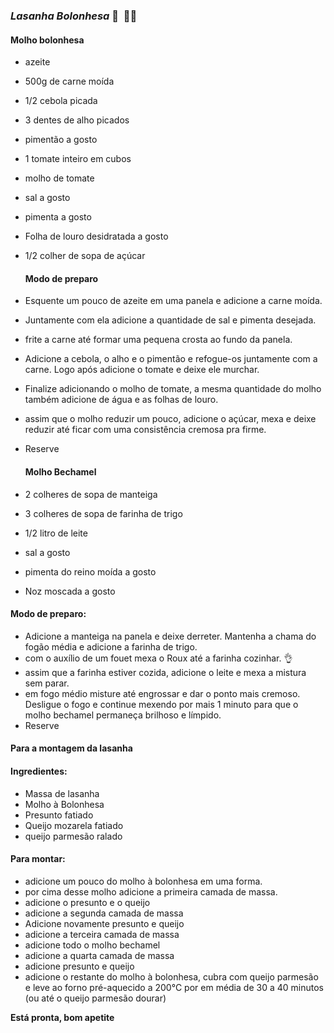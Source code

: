 ### _Lasanha Bolonhesa_ :meat_on_bone:  :woman_cook:

<h4>Molho bolonhesa</h4>

- azeite

- 500g de carne moída 

- 1/2 cebola picada

- 3 dentes de alho picados

- pimentão a gosto

- 1 tomate inteiro em cubos

- molho de tomate 

- sal a gosto

- pimenta a gosto

- Folha de louro desidratada a gosto 

- 1/2 colher de sopa de açúcar 

  <h4>Modo de preparo</h4>

- Esquente um pouco de azeite em uma panela e adicione a carne moída.
- Juntamente com ela adicione a quantidade de sal e pimenta desejada.
- frite a carne até formar uma pequena crosta ao fundo da panela.
- Adicione a cebola, o alho e o pimentão e refogue-os juntamente com a carne. Logo após adicione o tomate e deixe ele murchar.
- Finalize adicionando o molho de tomate, a mesma quantidade do molho também adicione de água e as folhas de louro.
- assim que o molho reduzir um pouco, adicione o açúcar, mexa e deixe reduzir até ficar com uma consistência cremosa pra firme.

- Reserve

  <h4>Molho Bechamel</h4>

- 2 colheres de sopa de manteiga 

- 3 colheres de sopa de farinha de trigo
- 1/2 litro de leite 
- sal a gosto
- pimenta do reino moída a gosto 
- Noz moscada a gosto

<h4>Modo de preparo:</h4>

- Adicione a manteiga na panela e deixe derreter. Mantenha a chama do fogão média e adicione  a farinha de trigo.
- com o auxílio de um fouet mexa o Roux até a farinha cozinhar. :ok_hand:
- assim que a farinha estiver cozida, adicione o leite e mexa a mistura sem parar.
- em fogo médio misture até engrossar e dar o ponto mais cremoso. Desligue o fogo e continue mexendo por mais 1 minuto para que o molho bechamel permaneça brilhoso e límpido. 
- Reserve

<h4>Para a montagem da lasanha </h4>

<h4>Ingredientes:</h4>

- Massa de lasanha 
- Molho à Bolonhesa
- Presunto fatiado
- Queijo mozarela fatiado
- queijo parmesão ralado

<h4>Para montar:</h4>

- adicione um pouco do molho à bolonhesa em uma forma.
- por cima desse molho adicione a primeira camada de massa.
- adicione o presunto e o queijo
- adicione a segunda camada de massa
- Adicione novamente presunto e queijo
- adicione a terceira camada de massa
- adicione todo o molho bechamel 
- adicione a quarta camada de massa
- adicione presunto e queijo 
- adicione o restante do molho à bolonhesa, cubra com queijo parmesão e leve ao forno pré-aquecido a 200°C por em média de 30 a 40 minutos (ou até o queijo parmesão dourar) 

**Está pronta, bom apetite**
